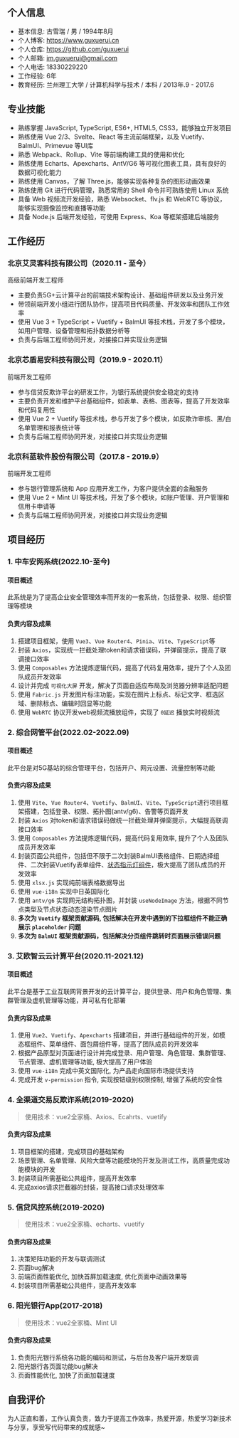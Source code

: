 ## 个人信息

* 基本信息: 古雪瑞 / 男 / 1994年8月
* 个人博客: <https://www.guxuerui.cn>
* 个人仓库: <https://github.com/guxuerui>
* 个人邮箱: im.guxuerui@gmail.com
* 个人电话: 18330229220
* 工作经验: 6年
* 教育经历: 兰州理工大学 / 计算机科学与技术 / 本科 / 2013年.9 - 2017.6

## 专业技能

* 熟练掌握 JavaScript, TypeScript, ES6+, HTML5, CSS3，能够独立开发项目
* 熟练使用 Vue 2/3、Svelte、React 等主流前端框架，以及 Vuetify、BalmUI、Primevue 等UI库
* 熟悉 Webpack、Rollup、Vite 等前端构建工具的使用和优化
* 熟练使用 Echarts、Apexcharts、AntV/G6 等可视化图表工具，具有良好的数据可视化能力
* 熟练使用 Canvas，了解 Three.js，能够实现各种复杂的图形动画效果
* 熟练使用 Git 进行代码管理，熟悉常用的 Shell 命令并可熟练使用 Linux 系统
* 具备 Web 视频流开发经验，熟悉 Websocket、flv.js 和 WebRTC 等协议，能够实现摄像监控和直播等功能
* 具备 Node.js 后端开发经验，可使用 Express、Koa 等框架搭建后端服务

## 工作经历

### 北京艾灵客科技有限公司（2020.11 - 至今）

高级前端开发工程师

* 主要负责5G+云计算平台的前端技术架构设计、基础组件研发以及业务开发
* 带领前端开发小组进行团队协作，提高项目代码质量、开发效率和团队工作效率
* 使用 Vue 3 + TypeScript + Vuetify + BalmUI 等技术栈，开发了多个模块，如用户管理、设备管理和拓扑数据分析等
* 负责与后端工程师协同开发，对接接口并实现业务逻辑

### 北京芯盾易安科技有限公司（2019.9 - 2020.11）

前端开发工程师

* 参与信贷反欺诈平台的研发工作，为银行系统提供安全稳定的支持
* 主要负责开发和维护平台基础组件，如表单、表格、图表等，提高了开发效率和代码复用性
* 使用 Vue 2 + Vuetify 等技术栈，参与开发了多个模块，如反欺诈审核、黑/白名单管理和报表统计等
* 负责与后端工程师协同开发，对接接口并实现业务逻辑

### 北京科蓝软件股份有限公司（2017.8 - 2019.9）

前端开发工程师

* 参与银行管理系统和 App 应用开发工作，为客户提供全面的金融服务
* 使用 Vue 2 + Mint UI 等技术栈，开发了多个模块，如账户管理、开户管理和信用卡申请等
* 负责与后端工程师协同开发，对接接口并实现业务逻辑

## 项目经历

### 1. 中车安网系统(2022.10-至今)

#### 项目概述

此系统是为了提高企业安全管理效率而开发的一套系统，包括登录、权限、组织管理等模块

#### 负责内容及成果

1. 搭建项目框架，使用 `Vue3`、`Vue Router4`、`Pinia`、`Vite`、`TypeScript`等
2. 封装 `Axios`，实现统一拦截处理token和请求错误码，并弹窗提示，提高了联调接口效率
3. 使用 `Composables` 方法提炼逻辑代码，提高了代码复用效率，提升了个人及团队成员开发效率
4. 设计并完成 `可视化大屏` 开发，解决了页面自适应布局及浏览器分辨率适配问题
5. 使用 `Fabric.js` 开发图片标注功能，实现在图片上标点、标记文字、框选区域、删除标点、编辑时回显等功能
6. 使用 `WebRTC` 协议开发web视频流播放组件，实现了 `0延迟` 播放实时视频流

### 2. 综合网管平台(2022.02-2022.09)

#### 项目概述

此平台是对5G基站的综合管理平台，包括开户、网元设置、流量控制等功能

#### 负责内容及成果

1. 使用 `Vite`、`Vue Router4`、`Vuetify`、`BalmUI`、`Vite`、`TypeScript`进行项目框架搭建，包括登录、权限、拓扑图(antv/g6)、告警等页面开发
2. 封装 `Axios` 对token和请求错误码做统一拦截处理并弹窗提示，大幅提高联调接口效率
3. 使用 `Composables` 方法提炼逻辑代码，提高代码复用效率, 提升了个人及团队成员开发效率
4. 封装页面公共组件，包括但不限于二次封装BalmUI表格组件、日期选择组件、二次封装Vuetify表单组件、[状态指示灯组件](https://github.com/guxuerui/vue3-status-indicator)，极大提高了团队成员的开发效率
5. 使用 `xlsx.js` 实现纯前端表格数据导出
6. 使用 `vue-i18n` 实现中日英国际化
7. 使用 `antv/g6` 实现网元结构拓扑图，并封装 `useNodeImage` 方法，根据不同节点类型及节点状态动态渲染节点图片
8. **多次为 `Vuetify` 框架贡献源码, 包括解决在开发中遇到的下拉框组件不能正确展示 `placeholder` 问题**
9. **多次为 `BalmUI` 框架贡献源码，包括解决分页组件跳转时页面展示错误问题**

### 3. 艾欧智云云计算平台(2020.11-2021.12)

#### 项目概述

此平台是基于工业互联网背景开发的云计算平台，提供登录、用户和角色管理、集群管理及虚机管理等功能，并可私有化部署

#### 负责内容及成果

1. 使用 `Vue2`、`Vuetify`、`Apexcharts` 搭建项目，并进行基础组件的开发，如模态框组件、菜单组件、面包屑组件等，提高了团队成员的开发效率
2. 根据产品原型对页面进行设计并完成登录、用户管理、角色管理、集群管理、节点管理、虚机管理等功能, 极大提高了用户体验
3. 使用 `vue-i18n` 完成中英文国际化, 为产品走向国际市场提供支持
4. 完成开发 `v-permission` 指令, 实现按钮级别权限控制, 增强了系统的安全性

### 4. 全渠道交易反欺诈系统(2019-2020)

> 使用技术：vue2全家桶、Axios、Ecahrts、vuetify

#### 负责内容及成果

1. 项目框架的搭建，完成项目的基础架构
2. 场景管理、名单管理、风险大盘等功能模块的开发及测试工作，高质量完成功能模块的开发
3. 封装项目所需基础公共组件，提高开发效率
4. 完成axios请求拦截器的封装，提高接口请求处理效率

### 5. 信贷风控系统(2019-2020)

> 使用技术：vue2全家桶、echarts、vuetify

#### 负责内容及成果

1. 决策矩阵功能的开发与联调测试
2. 页面bug解决
3. 前端页面性能优化, 加快首屏加载速度, 优化页面中动画效果等
4. 封装项目所需基础公共组件，提高开发效率

### 6. 阳光银行App(2017-2018)

> 使用技术：vue2全家桶、Mint UI

#### 负责内容及成果

1. 负责阳光银行系统各功能的编码和测试，与后台及客户端开发联调
2. 阳光银行各页面功能bug解决
3. 页面性能优化, 加快了页面加载速度

## 自我评价

为人正直和善，工作认真负责，致力于提高工作效率，热爱开源，热爱学习新技术与分享，享受写代码带来的成就感~
